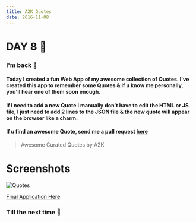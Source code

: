 ```yaml
---
title: A2K Quotes
date: 2016-11-08
---
```


# DAY 8 👾 

### I'm back 💙

#### Today I created a fun Web App of my awesome collection of Quotes. I've created this app to remember some Quotes & if u know me personally, you'll hear one of them soon enough. 

#### If I need to add a new Quote I manually don't have to edit the HTML or JS file, I just need to add 2 lines to the JSON file & the new quote will appear on the browser like a charm.

#### If u find an awesome Quote, send me a pull request [here](https://github.com/deadcoder0904/a2k-quotes)

> Awesome Curated Quotes by A2K

# Screenshots

![Quotes](http://imgur.com/ai1A1r5.png)

[Final Application Here](https://github.com/deadcoder0904/a2k-quotes)

### Till the next time 👻
